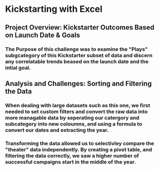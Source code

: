 # Kickstarting with Excel

## Project Overview: Kickstarter Outcomes Based on Launch Date & Goals

### The Purpose of this challenge was to examine the "Plays" subgcategory of this Kickstarter subset of data and discern any correlatable trends beased on the launch date and the intial goal.

## Analysis and Challenges: Sorting and Filtering the Data

### When dealing with large datasets such as this one, we first needed to set custom  filters and convert the raw data into more managable data by seperating our catergory and subcategory into new coloumns, and using a formula to convert our dates and extracting the year.

### Transforming the data allowed us to selectivley compare the "theater" data independently. By creating a pivot table, and filtering the data correctly, we saw a **higher** number of successful campaigns start in the middle of the year.
